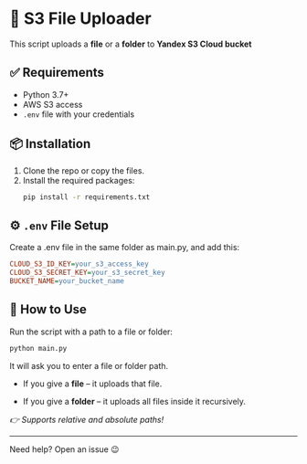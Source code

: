 # 📁 S3 File Uploader

This script uploads a **file** or a **folder** to **Yandex S3 Cloud bucket**

## ✅ Requirements

- Python 3.7+
- AWS S3 access
- `.env` file with your credentials

## 📦 Installation

1. Clone the repo or copy the files.
2. Install the required packages:
   ```bash
   pip install -r requirements.txt
   ```

## ⚙️ `.env` File Setup

Create a .env file in the same folder as main.py, and add this:

```ini
CLOUD_S3_ID_KEY=your_s3_access_key
CLOUD_S3_SECRET_KEY=your_s3_secret_key
BUCKET_NAME=your_bucket_name
```

## 🚀 How to Use

Run the script with a path to a file or folder:

```bash
python main.py
```

It will ask you to enter a file or folder path.

- If you give a **file** – it uploads that file.

- If you give a **folder** – it uploads all files inside it recursively.

*👉 Supports relative and absolute paths!*

-----

Need help? Open an issue 😉
